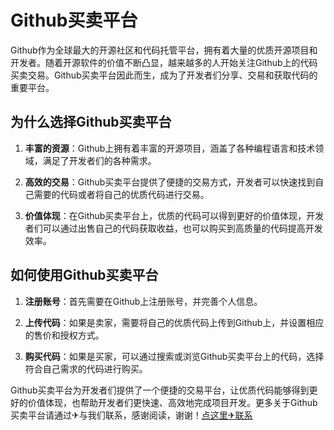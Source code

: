 # Github买卖平台

Github作为全球最大的开源社区和代码托管平台，拥有着大量的优质开源项目和开发者。随着开源软件的价值不断凸显，越来越多的人开始关注Github上的代码买卖交易。Github买卖平台因此而生，成为了开发者们分享、交易和获取代码的重要平台。

## 为什么选择Github买卖平台

1. **丰富的资源**：Github上拥有着丰富的开源项目，涵盖了各种编程语言和技术领域，满足了开发者们的各种需求。

2. **高效的交易**：Github买卖平台提供了便捷的交易方式，开发者可以快速找到自己需要的代码或者将自己的优质代码进行交易。

3. **价值体现**：在Github买卖平台上，优质的代码可以得到更好的价值体现，开发者们可以通过出售自己的代码获取收益，也可以购买到高质量的代码提高开发效率。

## 如何使用Github买卖平台

1. **注册账号**：首先需要在Github上注册账号，并完善个人信息。

2. **上传代码**：如果是卖家，需要将自己的优质代码上传到Github上，并设置相应的售价和授权方式。

3. **购买代码**：如果是买家，可以通过搜索或浏览Github买卖平台上的代码，选择符合自己需求的代码进行购买。

Github买卖平台为开发者们提供了一个便捷的交易平台，让优质代码能够得到更好的价值体现，也帮助开发者们更快速、高效地完成项目开发。更多关于Github买卖平台请通过✈与我们联系，感谢阅读，谢谢！[点这里✈联系](https://d.k02.cc)